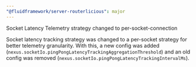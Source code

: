 ```yaml
---
"@fluidframework/server-routerlicious": major
---
```


Socket Latency Telemetry strategy changed to per-socket-connection

Socket latency tracking strategy was changed to a per-socket strategy for better telemetry granularity. With this, a new config was added (`nexus.socketIo.pingPongLatencyTrackingAggregationThreshold`) and an old config was removed (`nexus.socketIo.pingPongLatencyTrackingIntervalMs`).